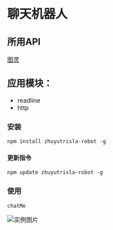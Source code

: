 
# 聊天机器人 
## 所用API  
[图灵](http://wap.tuling123.com/help/h_cent_webapi.jhtml?nav=doc)
## 应用模块：
- readline 
- http  


### 安装 
```
npm install zhuyutrisla-robot -g                                                        

```

#### 更新指令

```
npm update zhuyutrisla-robot -g                                                                 
```

### 使用

```
chatMe                                                                                     
```

![实例图片](https://i.loli.net/2017/08/14/59911768b8c2b.png)

